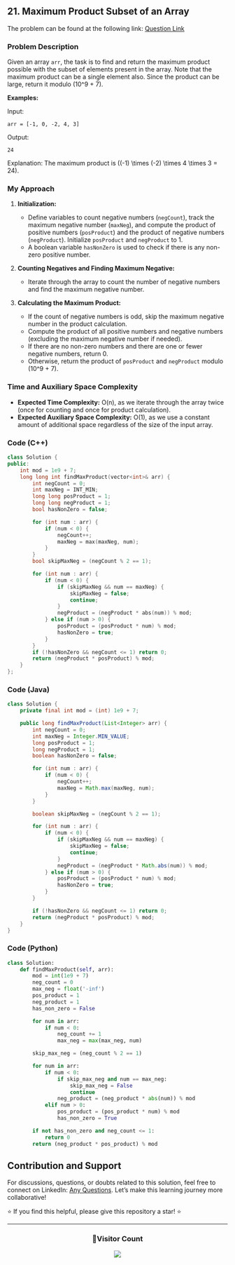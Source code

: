 ## 21. Maximum Product Subset of an Array

The problem can be found at the following link: [Question Link](https://www.geeksforgeeks.org/problems/maximum-product-subset-of-an-array/1)

### Problem Description

Given an array `arr`, the task is to find and return the maximum product possible with the subset of elements present in the array. Note that the maximum product can be a single element also. Since the product can be large, return it modulo \(10^9 + 7\).

**Examples:**

Input:

```
arr = [-1, 0, -2, 4, 3]
```

Output:

```
24
```

Explanation:
The maximum product is \((-1) \times (-2) \times 4 \times 3 = 24\).

### My Approach

1. **Initialization:**

   - Define variables to count negative numbers (`negCount`), track the maximum negative number (`maxNeg`), and compute the product of positive numbers (`posProduct`) and the product of negative numbers (`negProduct`). Initialize `posProduct` and `negProduct` to 1.
   - A boolean variable `hasNonZero` is used to check if there is any non-zero positive number.

2. **Counting Negatives and Finding Maximum Negative:**

   - Iterate through the array to count the number of negative numbers and find the maximum negative number.

3. **Calculating the Maximum Product:**
   - If the count of negative numbers is odd, skip the maximum negative number in the product calculation.
   - Compute the product of all positive numbers and negative numbers (excluding the maximum negative number if needed).
   - If there are no non-zero numbers and there are one or fewer negative numbers, return 0.
   - Otherwise, return the product of `posProduct` and `negProduct` modulo \(10^9 + 7\).

### Time and Auxiliary Space Complexity

- **Expected Time Complexity:** O(n), as we iterate through the array twice (once for counting and once for product calculation).
- **Expected Auxiliary Space Complexity:** O(1), as we use a constant amount of additional space regardless of the size of the input array.

### Code (C++)

```cpp
class Solution {
public:
    int mod = 1e9 + 7;
    long long int findMaxProduct(vector<int>& arr) {
        int negCount = 0;
        int maxNeg = INT_MIN;
        long long posProduct = 1;
        long long negProduct = 1;
        bool hasNonZero = false;

        for (int num : arr) {
            if (num < 0) {
                negCount++;
                maxNeg = max(maxNeg, num);
            }
        }
        bool skipMaxNeg = (negCount % 2 == 1);

        for (int num : arr) {
            if (num < 0) {
                if (skipMaxNeg && num == maxNeg) {
                    skipMaxNeg = false;
                    continue;
                }
                negProduct = (negProduct * abs(num)) % mod;
            } else if (num > 0) {
                posProduct = (posProduct * num) % mod;
                hasNonZero = true;
            }
        }
        if (!hasNonZero && negCount <= 1) return 0;
        return (negProduct * posProduct) % mod;
    }
};
```

### Code (Java)

```java
class Solution {
    private final int mod = (int) 1e9 + 7;

    public long findMaxProduct(List<Integer> arr) {
        int negCount = 0;
        int maxNeg = Integer.MIN_VALUE;
        long posProduct = 1;
        long negProduct = 1;
        boolean hasNonZero = false;

        for (int num : arr) {
            if (num < 0) {
                negCount++;
                maxNeg = Math.max(maxNeg, num);
            }
        }

        boolean skipMaxNeg = (negCount % 2 == 1);

        for (int num : arr) {
            if (num < 0) {
                if (skipMaxNeg && num == maxNeg) {
                    skipMaxNeg = false;
                    continue;
                }
                negProduct = (negProduct * Math.abs(num)) % mod;
            } else if (num > 0) {
                posProduct = (posProduct * num) % mod;
                hasNonZero = true;
            }
        }

        if (!hasNonZero && negCount <= 1) return 0;
        return (negProduct * posProduct) % mod;
    }
}
```

### Code (Python)

```python
class Solution:
    def findMaxProduct(self, arr):
        mod = int(1e9 + 7)
        neg_count = 0
        max_neg = float('-inf')
        pos_product = 1
        neg_product = 1
        has_non_zero = False

        for num in arr:
            if num < 0:
                neg_count += 1
                max_neg = max(max_neg, num)

        skip_max_neg = (neg_count % 2 == 1)

        for num in arr:
            if num < 0:
                if skip_max_neg and num == max_neg:
                    skip_max_neg = False
                    continue
                neg_product = (neg_product * abs(num)) % mod
            elif num > 0:
                pos_product = (pos_product * num) % mod
                has_non_zero = True

        if not has_non_zero and neg_count <= 1:
            return 0
        return (neg_product * pos_product) % mod
```

## Contribution and Support

For discussions, questions, or doubts related to this solution, feel free to connect on LinkedIn: [Any Questions](https://www.linkedin.com/in/patel-hetkumar-sandipbhai-8b110525a/). Let’s make this learning journey more collaborative!

⭐ If you find this helpful, please give this repository a star! ⭐

---

<div align="center">
  <h3><b>📍Visitor Count</b></h3>
</div>

<p align="center">
  <img src="https://profile-counter.glitch.me/Hunterdii/count.svg" />
</p>
